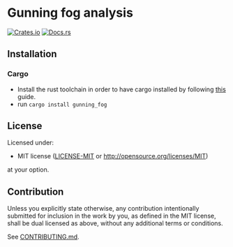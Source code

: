 # Gunning fog analysis

[![Crates.io](https://img.shields.io/crates/v/gunning_fog.svg)](https://crates.io/crates/gunning-fog)
[![Docs.rs](https://docs.rs/gunning-fog/badge.svg)](https://docs.rs/gunning_fog)

## Installation

### Cargo

* Install the rust toolchain in order to have cargo installed by following
  [this](https://www.rust-lang.org/tools/install) guide.
* run `cargo install gunning_fog`

## License

Licensed under:

 * MIT license
   ([LICENSE-MIT](LICENSE-MIT) or http://opensource.org/licenses/MIT)

at your option.

## Contribution

Unless you explicitly state otherwise, any contribution intentionally submitted
for inclusion in the work by you, as defined in the MIT license, shall be
dual licensed as above, without any additional terms or conditions.

See [CONTRIBUTING.md](CONTRIBUTING.md).
